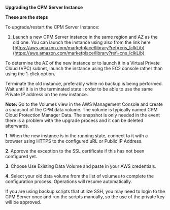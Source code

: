 **Upgrading the CPM Server Instance**

**These are the steps**

To upgrade/restart the CPM Server Instance:

1.	Launch a new CPM Server instance in the same region and AZ as the old one. You can launch the instance using also from the link here [https://aws.amazon.com/marketplace/library?ref=cns_lclkLib](https://aws.amazon.com/marketplace/library?ref=cns_lclkLib) 

To determine the AZ of the new instance or to launch it in a Virtual Private Cloud (VPC) subnet, launch the instance using the EC2 console rather than using the 1-click option.

Terminate the old instance, preferably while no backup is being performed. Wait until it is in the terminated state i order to be able to use the same Private IP address on the new instance. 

**Note:** Go to the Volumes view in the AWS Management Console and create a snapshot of the CPM data volume. The volume is typically named CPM Cloud Protection Manager Data. The snapshot is only needed in the event there is a problem with the upgrade process and it can be deleted afterwards.

**1**.	When the new instance is in the running state, connect to it with a browser using HTTPS to the configured uRL or Public IP Address.

**2**.	Approve the exception to the SSL certificate if this has not been configured yet.

**3**.	Choose Use Existing Data Volume and paste in your AWS credentials.

**4**.	Select your old data volume from the list of volumes to complete the configuration process. Operations will resume automatically.

If you are using backup scripts that utilize SSH, you may need to login to the CPM Server once and run the scripts manually, so the use of the private key will be approved.

